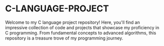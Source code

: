 # C-LANGUAGE-PROJECT
Welcome to my C language project repository! Here, you'll find an impressive collection of code and projects that showcase my proficiency in C programming. From fundamental concepts to advanced algorithms, this repository is a treasure trove of my programming journey.
